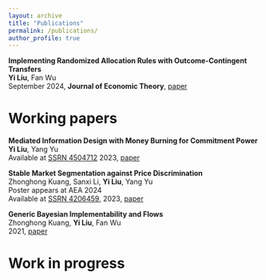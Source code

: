 ```yaml
---
layout: archive
title: "Publications"
permalink: /publications/
author_profile: true
---
```

**Implementing Randomized Allocation Rules with Outcome-Contingent Transfers**<br>
**Yi Liu**, Fan Wu<br>
September 2024, **Journal of Economic Theory**, [paper](<https://doi.org/10.1016/j.jet.2024.105878>)


Working papers
======
**Mediated Information Design with Money Burning for Commitment Power**<br>
**Yi Liu**, Yang Yu<br>
Available at [SSRN 4504712](<https://papers.ssrn.com/sol3/papers.cfm?abstract_id=4504712>) 2023, [paper](/files/CommunicationDevice_New.pdf)

**Stable Market Segmentation against Price Discrimination**<br>
Zhonghong Kuang, Sanxi Li, **Yi Liu**, Yang Yu<br>
Poster appears at AEA 2024<br>
Available at [SSRN 4206459](<https://papers.ssrn.com/sol3/papers.cfm?abstract_id=4734806>), 2023, [paper](/files/market_segmentation.pdf)

**Generic Bayesian Implementability and Flows**<br>
Zhonghong Kuang, **Yi Liu**, Fan Wu<br>
2021, [paper](/files/bayesian_implementation.pdf)

Work in progress
======

